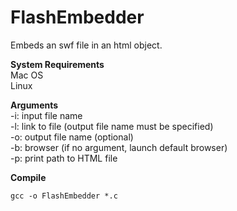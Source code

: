 # FlashEmbedder
Embeds an swf file in an html object.<br>

<b>System Requirements</b><br>
Mac OS<br>
Linux<br>

<b>Arguments</b> <br>
-i: input file name <br>
-l: link to file (output file name must be specified) <br>
-o: output file name (optional) <br>
-b: browser (if no argument, launch default browser)<br>
-p: print path to HTML file<br>

<b>Compile</b><br>
```
gcc -o FlashEmbedder *.c
```
